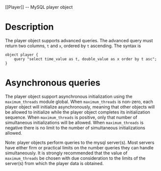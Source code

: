 [[Player]] -- MySQL player object

# Description

The player object supports advanced queries. The advanced query must return two columns, `t` and `x`, ordered by `t` ascending.  The syntax is
~~~~
object player {
    query "select time_value as t, double_value as x order by t asc";
}
~~~~

# Asynchronous queries

The player object support asynchronous initialization using the `maximum_threads` module global.  When `maximum_threads` is non-zero, each player object will initialize asynchronously, meaning that other objects will be allowed to initialize while the player object completes its initialization sequence.  When `maximum_threads` is positive, only that number of simultaneous initializations will be allowed.  When `maximum_threads` is negative there is no limit to the number of simultaneous initializations allowed.

Note: player objects perform queries to the mysql server(s). Most servers have either firm or practical limits on the number queries they can handle simultaneously.  It is strongly recommended that the value of `maximum_threads` be chosen with due consideration to the limits of the server(s) from which the player data is obtained.
